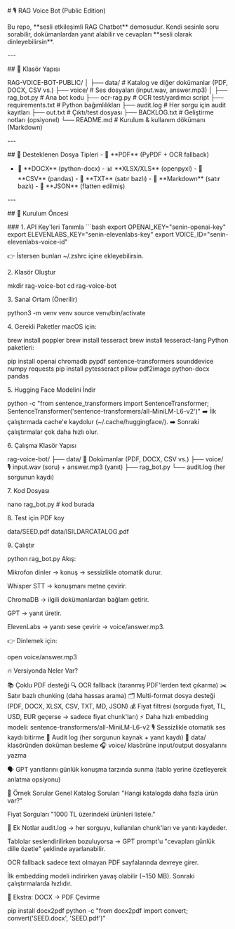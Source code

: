 \# 🎙️ RAG Voice Bot (Public Edition)

Bu repo, \*\*sesli etkileşimli RAG Chatbot\*\* demosudur. Kendi sesinle
soru sorabilir, dokümanlardan yanıt alabilir ve cevapları \*\*sesli
olarak dinleyebilirsin\*\*.

\-\--

\## 📂 Klasör Yapısı

RAG-VOICE-BOT-PUBLIC/ │ ├── data/ \# Katalog ve diğer dokümanlar (PDF,
DOCX, CSV vs.) ├── voice/ \# Ses dosyaları (input.wav, answer.mp3) │ ├──
rag_bot.py \# Ana bot kodu ├── ocr-rag.py \# OCR test/yardımcı script
├── requirements.txt \# Python bağımlılıkları ├── audit.log \# Her sorgu
için audit kayıtları ├── out.txt \# Çıktı/test dosyası ├── BACKLOG.txt
\# Geliştirme notları (opsiyonel) └── README.md \# Kurulum & kullanım
dökümanı (Markdown)

\-\--

\## 📑 Desteklenen Dosya Tipleri - 📄 \*\*PDF\*\* (PyPDF + OCR fallback)
 - 📘 \*\*DOCX\*\* (python-docx)  - 📊 \*\*XLSX/XLS\*\* (openpyxl)  - 📑
\*\*CSV\*\* (pandas)  - 📄 \*\*TXT\*\* (satır bazlı)  - 📝
\*\*Markdown\*\* (satır bazlı)  - 🔧 \*\*JSON\*\* (flatten edilmiş)

\-\--

\## 🚀 Kurulum Öncesi

\### 1. API Key'leri Tanımla \`\`\`bash export
OPENAI_KEY=\"senin-openai-key\" export
ELEVENLABS_KEY=\"senin-elevenlabs-key\" export
VOICE_ID=\"senin-elevenlabs-voice-id\"

👉 İstersen bunları \~/.zshrc içine ekleyebilirsin.

2\. Klasör Oluştur

mkdir rag-voice-bot cd rag-voice-bot

3\. Sanal Ortam (Önerilir)

python3 -m venv venv source venv/bin/activate

4\. Gerekli Paketler macOS için:

brew install poppler brew install tesseract brew install tesseract-lang
Python paketleri:

pip install openai chromadb pypdf sentence-transformers sounddevice
numpy requests pip install pytesseract pillow pdf2image python-docx
pandas

5\. Hugging Face Modelini İndir

python -c \"from sentence_transformers import SentenceTransformer;
SentenceTransformer(\'sentence-transformers/all-MiniLM-L6-v2\')\" ➡️ İlk
çalıştırmada cache'e kaydolur (\~/.cache/huggingface/). ➡️ Sonraki
çalıştırmalar çok daha hızlı olur.

6\. Çalışma Klasör Yapısı

rag-voice-bot/ ├── data/ 📂 Dokümanlar (PDF, DOCX, CSV vs.) ├── voice/
🎙️ input.wav (soru) + answer.mp3 (yanıt) ├── rag_bot.py └── audit.log
(her sorgunun kaydı)

7\. Kod Dosyası

nano rag_bot.py \# kod burada

8\. Test için PDF koy

data/SEED.pdf data/ISILDARCATALOG.pdf

9\. Çalıştır

python rag_bot.py Akış:

Mikrofon dinler → konuş → sessizlikle otomatik durur.

Whisper STT → konuşmanı metne çevirir.

ChromaDB → ilgili dokümanlardan bağlam getirir.

GPT → yanıt üretir.

ElevenLabs → yanıtı sese çevirir → voice/answer.mp3.

👉 Dinlemek için:

open voice/answer.mp3

🔥 Versiyonda Neler Var?

📚 Çoklu PDF desteği 🔍 OCR fallback (taranmış PDF'lerden text çıkarma)
✂️ Satır bazlı chunking (daha hassas arama) 🗂️ Multi-format dosya
desteği (PDF, DOCX, XLSX, CSV, TXT, MD, JSON) 💰 Fiyat filtresi (sorguda
fiyat, TL, USD, EUR geçerse → sadece fiyat chunk'ları) ⚡ Daha hızlı
embedding modeli: sentence-transformers/all-MiniLM-L6-v2 🎙️ Sessizlikle
otomatik ses kaydı bitirme 📜 Audit log (her sorgunun kaynak + yanıt
kaydı) 📂 data/ klasöründen doküman besleme 🎧 voice/ klasörüne
input/output dosyalarını yazma

🗣️ GPT yanıtlarını günlük konuşma tarzında sunma (tablo yerine
özetleyerek anlatma opsiyonu)

🔎 Örnek Sorular Genel Katalog Soruları "Hangi katalogda daha fazla ürün
var?"

Fiyat Sorguları "1000 TL üzerindeki ürünleri listele."

🔧 Ek Notlar audit.log → her sorguyu, kullanılan chunk'ları ve yanıtı
kaydeder.

Tablolar seslendirilirken bozuluyorsa → GPT prompt'u "cevapları günlük
dille özetle" şeklinde ayarlanabilir.

OCR fallback sadece text olmayan PDF sayfalarında devreye girer.

İlk embedding modeli indirirken yavaş olabilir (\~150 MB). Sonraki
çalıştırmalarda hızlıdır.

📌 Ekstra: DOCX → PDF Çevirme

pip install docx2pdf python -c \"from docx2pdf import convert;
convert(\'SEED.docx\', \'SEED.pdf\')\"
